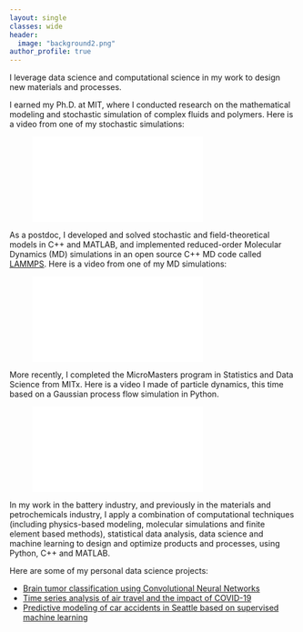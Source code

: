 ```yaml
---
layout: single
classes: wide
header:
  image: "background2.png"
author_profile: true
---
```


I leverage data science and computational science in my work to design new materials and processes.  

I earned my Ph.D. at MIT, where I conducted research on the mathematical modeling and stochastic simulation of complex fluids and polymers. Here is a video from one of my stochastic simulations:

<div class="video">
    <figure style="width: 400px" class="align-center">
        <iframe src="//www.youtube.com/embed/ZdjoFG8iMJg?rel=0" frameborder="0"></iframe>
    </figure>
</div>

As a postdoc, I developed and solved stochastic and field-theoretical models in C++ and MATLAB, and implemented reduced-order Molecular Dynamics (MD) simulations in an open source C++ MD code called [LAMMPS](https://www.lammps.org/). Here is a video from one of my MD simulations:

<div class="video">
    <figure style="width: 400px" class="align-center">
        <iframe src="//www.youtube.com/embed/3zoMJs3IeZY?rel=0" frameborder="0"></iframe>
    </figure>
</div>

More recently, I completed the MicroMasters program in Statistics and Data Science from MITx. Here is a video I made of particle dynamics, this time based on a Gaussian process flow simulation in Python.

<div class="video">
    <figure style="width: 400px" class="align-center">
        <iframe src="//www.youtube.com/embed/qZxby-lWuBU?rel=0" frameborder="0"></iframe>
    </figure>
</div>


In my work in the battery industry, and previously in the materials and petrochemicals industry, I apply a combination of computational techniques (including physics-based modeling, molecular simulations and finite element based methods), statistical data analysis, data science and machine learning to design and optimize products and processes, using Python, C++ and MATLAB. 

Here are some of my personal data science projects:

- [Brain tumor classification using Convolutional Neural Networks](https://www.linkedin.com/pulse/deep-learning-brain-tumor-classification-aruna-mohan/)
- [Time series analysis of air travel and the impact of COVID-19](https://www.linkedin.com/pulse/time-series-analysis-air-travel-impact-covid-19-aruna-mohan/)
- [Predictive modeling of car accidents in Seattle based on supervised machine learning](https://www.linkedin.com/pulse/predictive-modeling-car-accidents-seattle-aruna-mohan/)



